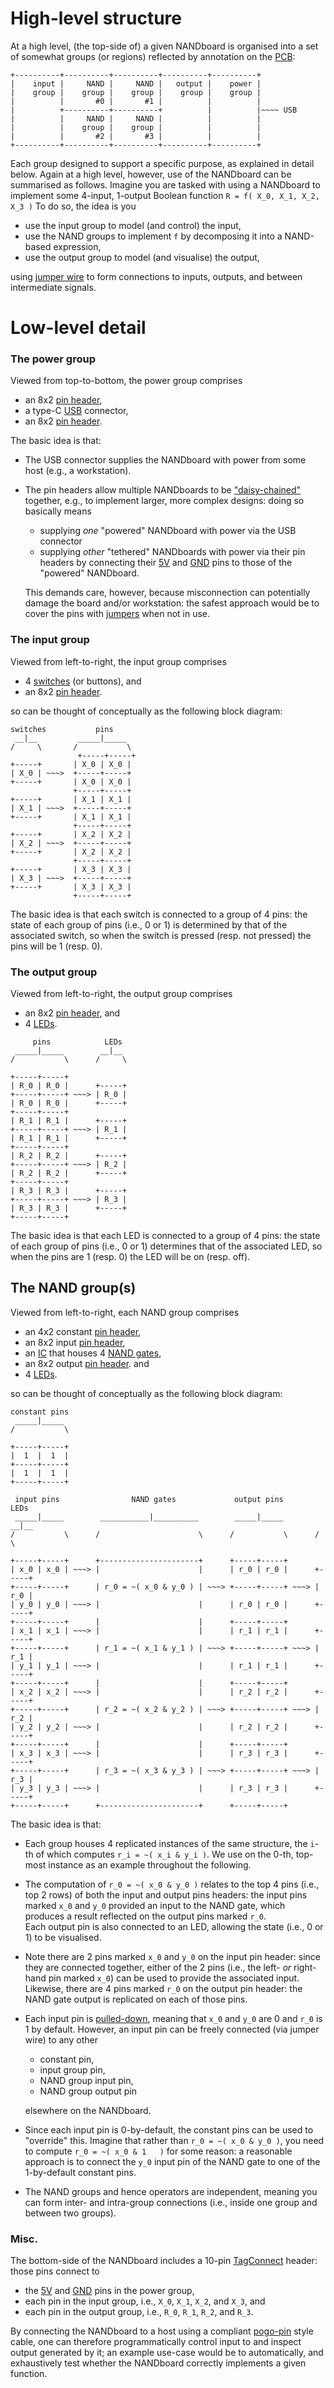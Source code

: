 <!--- -------------------------------------------------------------------- --->

# High-level structure

At a high level, (the top-side of) a given 
NANDboard
is organised into a set of somewhat groups (or regions) reflected 
by annotation on the 
[PCB](https://en.wikipedia.org/wiki/Printed_circuit_board):

```
+----------+----------+----------+----------+----------+
|    input |     NAND |     NAND |   output |    power |
|    group |    group |    group |    group |    group |
|          |       #0 |       #1 |          |          |
|          +----------+----------+          |          |~~~~ USB
|          |     NAND |     NAND |          |          |
|          |    group |    group |          |          |
|          |       #2 |       #3 |          |          |
+----------+----------+----------+----------+----------+
```

Each group designed to support a specific purpose, as explained
in detail below.  Again
at a high level,
however, use of the 
NANDboard 
can be summarised as follows.  Imagine you are tasked with using 
a
NANDboard
to implement some 4-input, 1-output Boolean function
`R = f( X_0, X_1, X_2, X_3 )`
To do so, the idea is you

- use the  input group  to model (and   control) the  input, 
- use the   NAND groups to implement `f` by decomposing it into a NAND-based expression,
- use the output group  to model (and visualise) the output, 
  
using
[jumper wire](https://en.wikipedia.org/wiki/Jump_wire)
to form connections to inputs, outputs, and between intermediate 
signals.

<!--- -------------------------------------------------------------------- --->

# Low-level detail

### The power    group

Viewed from top-to-bottom,
the  power  group comprises

- an 8x2          [pin header](https://en.wikipedia.org/wiki/Pin_header),
- a type-C [USB](https://en.wikipedia.org/wiki/USB) connector,
- an 8x2          [pin header](https://en.wikipedia.org/wiki/Pin_header).

The basic idea is that:

- The USB connector 
  supplies the 
  NANDboard 
  with power from some host (e.g., a workstation).
- The pin headers allow multiple 
  NANDboards 
  to be
  ["daisy-chained"](https://en.wikipedia.org/wiki/Daisy_chain_(electrical_engineering))
  together, e.g., to implement larger, more complex designs: doing
  so basically means 
  
  - supplying *one*
    "powered"  NANDboard 
    with power via the USB connector
  - supplying *other*
    "tethered" NANDboards
    with power via their pin headers by connecting their
     [5V](https://en.wikipedia.org/wiki/Volt)
    and
    [GND](https://en.wikipedia.org/wiki/Ground_(electricity))
    pins to those of the
    "powered"  NANDboard.

  This demands care, however, because misconnection can potentially 
  damage the board and/or workstation: the safest approach would be
  to cover the pins with
  [jumpers](https://en.wikipedia.org/wiki/Jumper_(computing))
  when not in use.

### The input    group

Viewed from left-to-right, 
the   input group comprises

- 4 [switches](http://en.wikipedia.org/wiki/Switch) (or buttons),
  and
- an 8x2          [pin header](https://en.wikipedia.org/wiki/Pin_header).

so can be thought of conceptually as the following block diagram:
   
```
switches           pins 
 __|__         _____|_____ 
/     \       /           \
               +-----+-----+
+-----+       | X_0 | X_0 |
| X_0 | ~~~>  +-----+-----+
+-----+       | X_0 | X_0 |
              +-----+-----+
+-----+       | X_1 | X_1 |
| X_1 | ~~~>  +-----+-----+
+-----+       | X_1 | X_1 |
              +-----+-----+
+-----+       | X_2 | X_2 |
| X_2 | ~~~>  +-----+-----+
+-----+       | X_2 | X_2 |
              +-----+-----+
+-----+       | X_3 | X_3 |
| X_3 | ~~~>  +-----+-----+
+-----+       | X_3 | X_3 |
              +-----+-----+
```

The basic idea is that
each switch is connected to a group of 4 pins:
the state of each group of pins (i.e., 0 or 1)
is determined by
that of the associated switch,
so when the switch is pressed (resp. not pressed) the pins will be 1 (resp. 0).

### The output   group

Viewed from left-to-right, 
the  output group comprises

- an 8x2          [pin header](https://en.wikipedia.org/wiki/Pin_header),
  and
- 4 [LEDs](https://en.wikipedia.org/wiki/Light-emitting_diode).

```
     pins            LEDs
 _____|_____        __|__
/           \      /     \

+-----+-----+
| R_0 | R_0 |      +-----+
+-----+-----+ ~~~> | R_0 |
| R_0 | R_0 |      +-----+
+-----+-----+
| R_1 | R_1 |      +-----+
+-----+-----+ ~~~> | R_1 | 
| R_1 | R_1 |      +-----+
+-----+-----+
| R_2 | R_2 |      +-----+
+-----+-----+ ~~~> | R_2 |
| R_2 | R_2 |      +-----+
+-----+-----+
| R_3 | R_3 |      +-----+
+-----+-----+ ~~~> | R_3 |
| R_3 | R_3 |      +-----+
+-----+-----+
```

The basic idea is that
each LED    is connected to a group of 4 pins:
the state of each group of pins (i.e., 0 or 1)
determines
that of the associated LED,
so when the pins are 1 (resp. 0) the LED will be on (resp. off).

## The NAND     group(s)

Viewed from left-to-right, 
each NAND   group comprises

- an 4x2 constant [pin header](https://en.wikipedia.org/wiki/Pin_header),
- an 8x2    input [pin header](https://en.wikipedia.org/wiki/Pin_header),
- an [IC](http://www.ti.com/lit/gpn/sn74ac00) that houses 4 [NAND gates](https://en.wikipedia.org/wiki/NAND_gate),
- an 8x2   output [pin header](https://en.wikipedia.org/wiki/Pin_header).
  and
- 4 [LEDs](https://en.wikipedia.org/wiki/Light-emitting_diode).

so can be thought of conceptually as the following block diagram:

```
constant pins
 _____|_____
/           \

+-----+-----+
|  1  |  1  |
+-----+-----+
|  1  |  1  |
+-----+-----+

 input pins                NAND gates             output pins         LEDs
 _____|_____        ___________|__________        _____|_____        __|__
/           \      /                      \      /           \      /     \

+-----+-----+      +----------------------+      +-----+-----+
| x_0 | x_0 | ~~~> |                      |      | r_0 | r_0 |      +-----+
+-----+-----+      | r_0 = ~( x_0 & y_0 ) | ~~~> +-----+-----+ ~~~> | r_0 |
| y_0 | y_0 | ~~~> |                      |      | r_0 | r_0 |      +-----+
+-----+-----+      |                      |      +-----+-----+
| x_1 | x_1 | ~~~> |                      |      | r_1 | r_1 |      +-----+
+-----+-----+      | r_1 = ~( x_1 & y_1 ) | ~~~> +-----+-----+ ~~~> | r_1 |
| y_1 | y_1 | ~~~> |                      |      | r_1 | r_1 |      +-----+
+-----+-----+      |                      |      +-----+-----+
| x_2 | x_2 | ~~~> |                      |      | r_2 | r_2 |      +-----+
+-----+-----+      | r_2 = ~( x_2 & y_2 ) | ~~~> +-----+-----+ ~~~> | r_2 |
| y_2 | y_2 | ~~~> |                      |      | r_2 | r_2 |      +-----+
+-----+-----+      |                      |      +-----+-----+
| x_3 | x_3 | ~~~> |                      |      | r_3 | r_3 |      +-----+
+-----+-----+      | r_3 = ~( x_3 & y_3 ) | ~~~> +-----+-----+ ~~~> | r_3 |
| y_3 | y_3 | ~~~> |                      |      | r_3 | r_3 |      +-----+
+-----+-----+      +----------------------+      +-----+-----+
```
   
The basic idea is that:

- Each group houses 4 replicated instances of the same structure,
  the `i`-th of which computes 
  `r_i = ~( x_i & y_i )`.
  We use on the 0-th, top-most instance as an example throughout
  the following.  

- The computation of
  `r_0 = ~( x_0 & y_0 )`
  relates to the top 4 pins (i.e., top 2 rows) of both the input
  and output pins headers: the input pins marked `x_0` and `y_0` 
  provided an input to the NAND gate, which produces a result 
  reflected on the output pins marked `r_0`.  
  Each output pin is also connected to an LED, allowing the state
  (i.e., 0 or 1) to be visualised.

- Note there are 2 pins marked `x_0` and `y_0` on the input pin
  header: since they are connected together, either of the 2 pins
  (i.e., the left- *or* right-hand pin marked `x_0`) can be used 
  to provide the associated input.  Likewise, there are 4 pins
  marked `r_0` on the output pin header: the NAND gate output is
  replicated on each of those pins.

- Each input pin is 
  [pulled-down](http://en.wikipedia.org/wiki/Pull-up_resistor), 
  meaning that `x_0` and `y_0` are 0 and `r_0` is 1 by default.
  However, an input pin can be freely connected (via jumper wire)
  to any other

  - constant           pin,
  - input group        pin,
  - NAND  group input  pin,
  - NAND  group output pin

  elsewhere on the NANDboard.

- Since each input pin is 0-by-default, the constant pins can be
  used to "override" this.  Imagine that rather than
  `r_0 = ~( x_0 & y_0 )`,
  you need to compute
  `r_0 = ~( x_0 & 1   )`
  for some reason: a reasonable approach is to connect the `y_0` 
  input pin of the NAND gate to one of the 1-by-default constant
  pins.

- The NAND groups and hence operators are independent, meaning 
  you can form inter- and intra-group connections (i.e., inside 
  one group and between two groups).

### Misc.

The bottom-side of the
NANDboard
includes a
10-pin [TagConnect](https://www.tag-connect.com)
header: those pins connect to

- the 
  [5V](https://en.wikipedia.org/wiki/Volt)
  and
  [GND](https://en.wikipedia.org/wiki/Ground_(electricity))
  pins in the  power group,
- each 
  pin  in the  input group, i.e., `X_0`, `X_1`, `X_2`, and `X_3`,
  and
- each 
  pin  in the output group, i.e., `R_0`, `R_1`, `R_2`, and `R_3`.

By connecting the
NANDboard
to a host using a compliant
[pogo-pin](https://en.wikipedia.org/wiki/Pogo_pin) 
style cable, one can therefore programmatically control input to
and inspect output generated by it; an example use-case would be
to automatically, and exhaustively test whether the
NANDboard 
correctly implements a given function.

<!--- -------------------------------------------------------------------- --->
